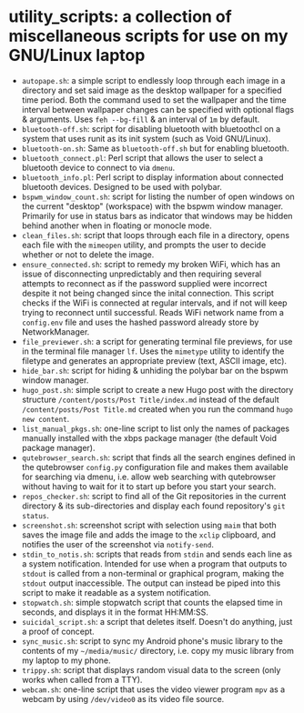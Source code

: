 # utility_scripts: a collection of miscellaneous scripts for use on my GNU/Linux laptop
 - `autopape.sh`: a simple script to endlessly loop through each image in a directory and set said image as the desktop wallpaper for a specified time period.
 Both the command used to set the wallpaper and the time interval between wallpaper changes can be specified with optional flags & arguments.
 Uses `feh --bg-fill` & an interval of `1m` by default.
 - `bluetooth-off.sh`: script for disabling bluetooth with bluetoothcl on a system that uses 
 runit as its init system (such as Void GNU/Linux).
 - `bluetooth-on.sh`: Same as `bluetooth-off.sh` but for enabling bluetooth.
 - `bluetooth_connect.pl`: Perl script that allows the user to select a bluetooth device to connect to via `dmenu`.
 - `bluetooth_info.pl`: Perl script to display information about connected bluetooth devices. Designed to be used with polybar.
 - `bspwm_window_count.sh`: script for listing the number of open windows on the current "desktop" (workspace) with the bspwm window manager.
 Primarily for use in status bars as indicator that windows may be hidden behind another when in floating or monocle mode.
 - `clean_files.sh`: script that loops through each file in a directory, opens each file with the `mimeopen` utility, and prompts the user to decide whether
 or not to delete the image.
 - `ensure_connected.sh`: script to remedy my broken WiFi, which has an issue of disconnecting unpredictably and then requiring several attempts to reconnect as 
 if the password supplied were incorrect despite it not being changed since the inital connection.
 This script checks if the WiFi is connected at regular intervals, and if not will keep trying to reconnect until successful.
 Reads WiFi network name from a `config.env` file and uses the hashed password already store by NetworkManager.
 - `file_previewer.sh`: a script for generating terminal file previews, for use in the terminal file manager `lf`.
 Uses the `mimetype` utility to identify the filetype and generates an appropriate preview (text, ASCII image, etc).
 - `hide_bar.sh`: script for hiding & unhiding the polybar bar on the bspwm window manager.
 - `hugo_post.sh`: simple script to create a new Hugo post with the directory structure `/content/posts/Post Title/index.md` instead of the default
 `/content/posts/Post Title.md` created when you run the command `hugo new content`.
 - `list_manual_pkgs.sh`: one-line script to list only the names of packages manually installed with the xbps package manager (the default Void package manager).
 - `qutebrowser_search.sh`: script that finds all the search engines defined in the qutebrowser `config.py` configuration file and makes them available for
 searching via dmenu, i.e. allow web searching with qutebrowser without having to wait for it to start up before you start your search.
 - `repos_checker.sh`: script to find all of the Git repositories in the current directory & its sub-directories and display each found repository's `git status`.
 - `screenshot.sh`: screenshot script with selection using `maim` that both saves the image file and adds the image to the `xclip` clipboard, and notifies the user
 of the screenshot via `notify-send`.
 - `stdin_to_notis.sh`: scripts that reads from `stdin` and sends each line as a system notification.
 Intended for use when a program that outputs to `stdout` is called from a non-terminal or graphical program, making the `stdout` output inaccessible.
 The output can instead be piped into this script to make it readable as a system notification.
 - `stopwatch.sh`: simple stopwatch script that counts the elapsed time in seconds, and displays it in the format HH:MM:SS.
 - `suicidal_script.sh`: a script that deletes itself. Doesn't do anything, just a proof of concept.
 - `sync_music.sh`: script to sync my Android phone's music library to the contents of my `~/media/music/` directory, i.e. copy my music library from my
 laptop to my phone.
 - `trippy.sh`: script that displays random visual data to the screen (only works when called from a TTY).
 - `webcam.sh`: one-line script that uses the video viewer program `mpv` as a webcam by using `/dev/video0` as its video file source.
